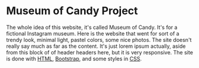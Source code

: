 # Museum of Candy Project

The whole idea of this website, it's called Museum of Candy. It's for a fictional Instagram museum. Here is the website that went for sort of a trendy look, minimal light, pastel colors, some nice photos. The site doesn't really say much as far as the content. It's just lorem ipsum actually, aside from this block of of header headers here, but it is very responsive. The site is done with [HTML](https://developer.mozilla.org/en-US/docs/Learn/Getting_started_with_the_web/HTML_basics), [Bootstrap](https://getbootstrap.com/), and some styles in [CSS](https://developer.mozilla.org/en-US/docs/Web/CSS).
